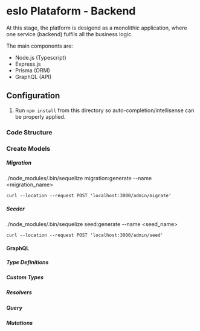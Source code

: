 # eslo Plataform -  Backend
 
 At this stage, the platform is desigend as a monolithic application, where one service (backend) fulfils all the business logic.

 The main components are:
   * Node.js (Typescript)
   * Express.js
   * Prisma (ORM)
   * GraphQL (API)

## Configuration
1. Run `npm install` from this directory so auto-completion/intellisense can be properly applied.

### Code Structure

### Create Models

##### Migration

./node_modules/.bin/sequelize migration:generate --name <migration_name>

`curl --location --request POST 'localhost:3000/admin/migrate'`

##### Seeder


./node_modules/.bin/sequelize seed:generate --name <seed_name>

`curl --location --request POST 'localhost:3000/admin/seed'`

#### GraphQL

##### Type Definitions

##### Custom Types

##### Resolvers

##### Query

##### Mutations


